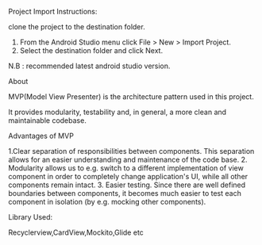 
Project Import Instructions:

  clone the project to the destination folder. 

1. From the Android Studio menu click File > New > Import Project.
2. Select the destination folder and click Next.

N.B : recommended latest android studio version.


About

MVP(Model View Presenter) is the architecture pattern used in this project.

It provides modularity, testability and, in general, a more clean and maintainable codebase.

Advantages of MVP

 1.Clear separation of responsibilities between components.
    This separation allows for an easier understanding and maintenance of the code 
     base.
2. Modularity allows us to e.g. switch to a different implementation of view
    component in order to completely change application's UI, while all other
    components remain intact.
3. Easier testing. Since there are well defined boundaries between components, it
    becomes much easier to test each component in isolation (by e.g. mocking other 
    components).


Library Used:

Recyclerview,CardView,Mockito,Glide etc


















